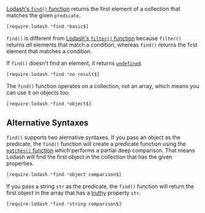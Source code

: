 [Lodash's `find()` function](https://lodash.com/docs/4.17.15#find) returns
the first element of a collection that matches the given `predicate`.

```javascript
[require:lodash.*find.*basic$]
```

`find()` is different from [Lodash's `filter()` function](https://lodash.com/docs/#filter) because `filter()` returns _all_ elements that match a condition, whereas `find()` returns the first element that matches a condition.

If `find()` doesn't find an element, it returns [`undefined`](/tutorials/fundamentals/void).

```javascript
[require:lodash.*find.*no result$]
```

The `find()` function operates on a collection, not an array, which means
you can use it on objects too.

```javascript
[require:lodash.*find.*object$]
```

Alternative Syntaxes
--------------------

`find()` supports two alernative syntaxes. If you pass an object as the predicate,
the `find()` function will create a predicate function using the [`matches()` function](https://lodash.com/docs/4.17.15#matches) which performs a partial deep comparison. That means Lodash will find the first object in the collection that has the given properties.

```javascript
[require:lodash.*find.*object comparison$]
```

If you pass a string `str` as the predicate, the `find()` function will return the first object in the array that has a [truthy](/tutorials/fundamentals/truthy) property `str`.

```javascript
[require:lodash.*find.*string comparison$]
```

